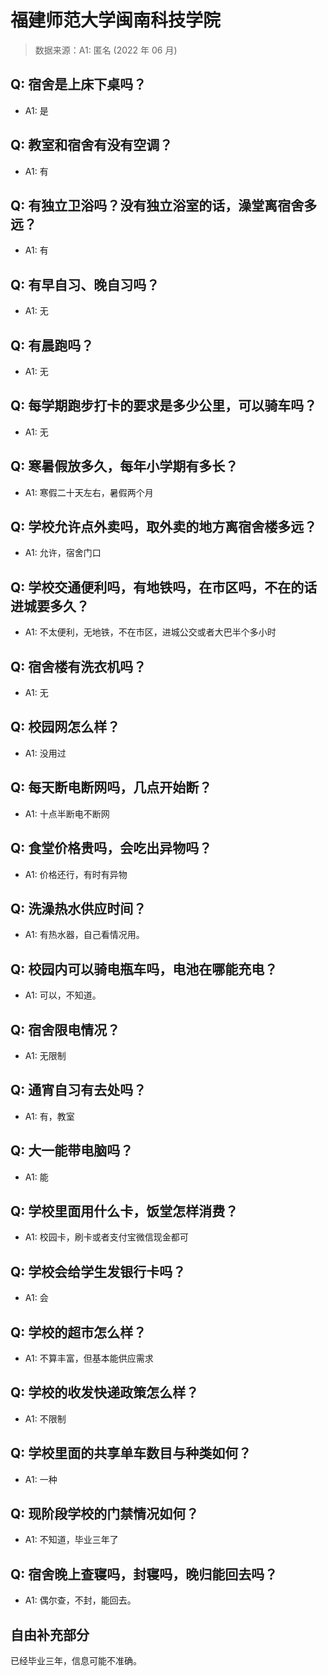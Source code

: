# 福建师范大学闽南科技学院

> 数据来源：A1: 匿名 (2022 年 06 月)

## Q: 宿舍是上床下桌吗？

- A1: 是

## Q: 教室和宿舍有没有空调？

- A1: 有

## Q: 有独立卫浴吗？没有独立浴室的话，澡堂离宿舍多远？

- A1: 有

## Q: 有早自习、晚自习吗？

- A1: 无

## Q: 有晨跑吗？

- A1: 无

## Q: 每学期跑步打卡的要求是多少公里，可以骑车吗？

- A1: 无

## Q: 寒暑假放多久，每年小学期有多长？

- A1: 寒假二十天左右，暑假两个月

## Q: 学校允许点外卖吗，取外卖的地方离宿舍楼多远？

- A1: 允许，宿舍门口

## Q: 学校交通便利吗，有地铁吗，在市区吗，不在的话进城要多久？

- A1: 不太便利，无地铁，不在市区，进城公交或者大巴半个多小时

## Q: 宿舍楼有洗衣机吗？

- A1: 无

## Q: 校园网怎么样？

- A1: 没用过

## Q: 每天断电断网吗，几点开始断？

- A1: 十点半断电不断网

## Q: 食堂价格贵吗，会吃出异物吗？

- A1: 价格还行，有时有异物

## Q: 洗澡热水供应时间？

- A1: 有热水器，自己看情况用。

## Q: 校园内可以骑电瓶车吗，电池在哪能充电？

- A1: 可以，不知道。

## Q: 宿舍限电情况？

- A1: 无限制

## Q: 通宵自习有去处吗？

- A1: 有，教室

## Q: 大一能带电脑吗？

- A1: 能

## Q: 学校里面用什么卡，饭堂怎样消费？

- A1: 校园卡，刷卡或者支付宝微信现金都可

## Q: 学校会给学生发银行卡吗？

- A1: 会

## Q: 学校的超市怎么样？

- A1: 不算丰富，但基本能供应需求

## Q: 学校的收发快递政策怎么样？

- A1: 不限制

## Q: 学校里面的共享单车数目与种类如何？

- A1: 一种

## Q: 现阶段学校的门禁情况如何？

- A1: 不知道，毕业三年了

## Q: 宿舍晚上查寝吗，封寝吗，晚归能回去吗？

- A1: 偶尔查，不封，能回去。

## 自由补充部分

已经毕业三年，信息可能不准确。